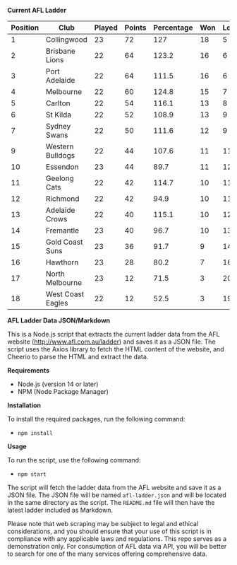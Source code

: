 **Current AFL Ladder**

| Position | Club | Played | Points | Percentage | Won | Lost | Drawn | PF | PA |
| -------- | ---- | ------ | ------ | ---------- | --- | ---- | ----- | -- | -- |
| 1 | Collingwood | 23 | 72 | 127 | 18 | 5 | 0 | 2142 | 1687 |
| 2 | Brisbane Lions | 22 | 64 | 123.2 | 16 | 6 | 0 | 2108 | 1711 |
| 3 | Port Adelaide | 22 | 64 | 111.5 | 16 | 6 | 0 | 2055 | 1843 |
| 4 | Melbourne | 22 | 60 | 124.8 | 15 | 7 | 0 | 2002 | 1604 |
| 5 | Carlton | 22 | 54 | 116.1 | 13 | 8 | 1 | 1849 | 1592 |
| 6 | St Kilda | 22 | 52 | 108.9 | 13 | 9 | 0 | 1715 | 1575 |
| 7 | Sydney Swans | 22 | 50 | 111.6 | 12 | 9 | 1 | 1994 | 1786 |
| 9 | Western Bulldogs | 22 | 44 | 107.6 | 11 | 11 | 0 | 1815 | 1687 |
| 10 | Essendon | 23 | 44 | 89.7 | 11 | 12 | 0 | 1838 | 2050 |
| 11 | Geelong Cats | 22 | 42 | 114.7 | 10 | 11 | 1 | 2009 | 1751 |
| 12 | Richmond | 22 | 42 | 94.9 | 10 | 11 | 1 | 1793 | 1889 |
| 13 | Adelaide Crows | 22 | 40 | 115.1 | 10 | 12 | 0 | 2070 | 1799 |
| 14 | Fremantle | 23 | 40 | 96.7 | 10 | 13 | 0 | 1835 | 1898 |
| 15 | Gold Coast Suns | 23 | 36 | 91.7 | 9 | 14 | 0 | 1839 | 2006 |
| 16 | Hawthorn | 23 | 28 | 80.2 | 7 | 16 | 0 | 1686 | 2101 |
| 17 | North Melbourne | 23 | 12 | 71.5 | 3 | 20 | 0 | 1657 | 2318 |
| 18 | West Coast Eagles | 22 | 12 | 52.5 | 3 | 19 | 0 | 1340 | 2551 |

**AFL Ladder Data JSON/Markdown**

This is a Node.js script that extracts the current ladder data from the AFL website (http://www.afl.com.au/ladder) and saves it as a JSON file. The script uses the Axios library to fetch the HTML content of the website, and Cheerio to parse the HTML and extract the data.

**Requirements**

- Node.js (version 14 or later)
- NPM (Node Package Manager)

**Installation**

To install the required packages, run the following command:

 - `npm install`

**Usage**

To run the script, use the following command:

 - `npm start`

The script will fetch the ladder data from the AFL website and save it as a JSON file. The JSON file will be named `afl-ladder.json` and will be located in the same directory as the script. The `README.md` file will then have the latest ladder included as Markdown.

Please note that web scraping may be subject to legal and ethical considerations, and you should ensure that your use of this script is in compliance with any applicable laws and regulations. This repo serves as a demonstration only. For consumption of AFL data via API, you will be better to search for one of the many services offering comprehensive data.
